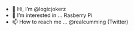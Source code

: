- 👋 Hi, I’m @logicjokerz
- 👀 I’m interested in ... Rasberry Pi 
- 📫 How to reach me ... @realcumming (Twitter)
